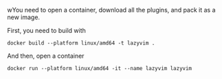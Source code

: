 wYou need to open a container, download all the plugins, and pack it as a new image.

First, you need to build with
```shell
docker build --platform linux/amd64 -t lazyvim .
```

And then, open a container
```shell
docker run --platform linux/amd64 -it --name lazyvim lazyvim
```
